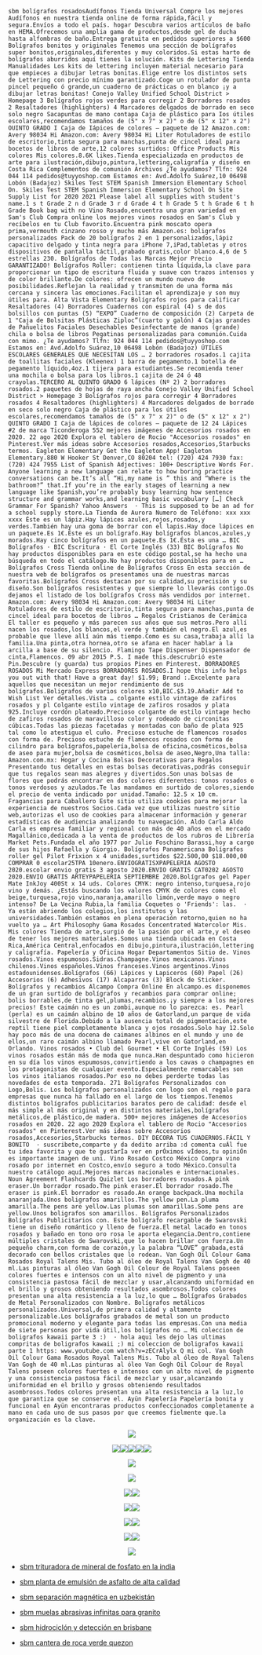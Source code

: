 
```
sbm bolígrafos rosadosAudífonos Tienda Universal Compre los mejores Audífonos en nuestra tienda online de forma rápida,fácil y segura.Envíos a todo el país. hogar Descubra varios artículos de baño en HEMA.Ofrecemos una amplia gama de productos,desde gel de ducha hasta alfombras de baño.Entrega gratuita en pedidos superiores a $600 Bolígrafos bonitos y originales Tenemos una sección de bolígrafos super bonitos,originales,diferentes y muy coloridos.Si estas harto de bolígrafos aburridos aquí tienes la solución. Kits de Lettering Tienda Manualidades Los kits de lettering incluyen material necesario para que empieces a dibujar letras bonitas.Elige entre los distintos sets de Lettering con precio mínimo garantizado.Coge un rotulador de punta pincel pequeño ó grande,un cuaderno de prácticas o en blanco ¡y a dibujar letras bonitas! Conejo Valley Unified School District > Homepage 3 Bolígrafos rojos verdes para corregir 2 Borradores rosados 2 Resaltadores (highlighters) 4 Marcadores delgados de borrado en seco solo negro Sacapuntas de mano contapa Caja de plástico para Ios útiles escolares,recomendamos tamaños de (5" x 7" x 2)" o de (5" x 12" x 2") OUINTO GRADO I Caja de Iápices de colores — paquete de 12 Amazon.com: Avery 98034 Hi Amazon.com: Avery 98034 Hi Liter Rotuladores de estilo de escritorio,tinta segura para manchas,punta de cincel ideal para bocetos de libros de arte,12 colores surtidos: Office Products Mis colores Mis colores.8.6K likes.Tienda especializada en productos de arte para ilustración,dibujo,pintura,lettering,caligrafía y diseño en Costa Rica Complementos de comunión Archivos ¿Te ayudamos? Tlfn: 924 044 114 pedidos@tuyyoshop.com Estamos en: Avd.Adolfo Suárez,10 06498 Lobón (Badajoz) Skiles Test STEM Spanish Immersion Elementary School On. Skiles Test STEM Spanish Immersion Elementary School On Site Supply List for 2020 2021 Please label all supplies with student's name.1 s t Grade 2 n d Grade 3 r d Grade 4 t h Grade 5 t h Grade 6 t h Grade Book bag with no Vino Rosado,encuentra una gran variedad en Sam's Club Compra online los mejores vinos rosados en Sam's Club y recíbelos en tu Club favorito.Encuentra pink moscato opera prima,vermouth cinzano rosso y mucho más Amazon.es: boligrafos personalizados Pack de 20 bolígrafos 2 en 1 personalizados,lápiz capacitivo delgado y tinta negra para iPhone 7,iPad,tabletas y otros dispositivos de pantalla táctil,grabado gratis,color blanco.4,6 de 5 estrellas 230. Bolígrafos de Todas las Marcas Mejor Precio GARANTIZADO! Bolígrafos Roller: contienen tinta líquida,la clave para proporcionar un tipo de escritura fluida y suave con trazos intensos y de color brillante.De colores: ofrecen un mundo nuevo de posibilidades.Reflejan la realidad y transmiten de una forma más cercana y sincera las emociones.Facilitan el aprendizaje y son muy útiles para. Alta Vista Elementary Bolígrafos rojos para calificar Resaltadores (4) Borradores Cuadernos con espiral (4) s de dos bolsillos con puntas (5) “EXPO” Cuaderno de composición (2) Carpeta de 1 "Caja de Bolsitas Plásticas Ziploc”(cuarto y galón) 4 Cajas grandes de Pañuelitos Faciales Desechables Desinfectante de manos (grande) chila o bolsa de libros Pegatinas personalizadas para comunión.Cuida con mimo. ¿Te ayudamos? Tlfn: 924 044 114 pedidos@tuyyoshop.com Estamos en: Avd.Adolfo Suárez,10 06498 Lobón (Badajoz) ÚTILES ESCOLARES GENERALES QUE NECESITAN LOS … 2 borradores rosados.1 cajita de toallitas faciales (Kleenex) 1 barra de pegamento.1 botella de pegamento líquido,4oz.1 tijera para estudiantes.Se recomienda tener una mochila o bolsa para los libros.1 cajita de 24 ó 48 crayolas.TERCERO AL QUINTO GRADO 6 lápices (Nº 2) 2 borradores rosados.2 paquetes de hojas de raya ancha Conejo Valley Unified School District > Homepage 3 Bolígrafos rojos para corregir 4 Borradores rosados 4 Resaltadores (highlighters) 4 Marcadores delgados de borrado en seco solo negro Caja de plástico para los útiles escolares,recomendamos tamaños de (5" x 7" x 2)" o de (5" x 12" x 2") QUINTO GRADO I Caja de lápices de colores — paquete de 12 24 Lápices #2 de marca Ticonderoga 552 mejores imágenes de Accesorios rosados en 2020. 22 ago 2020 Explora el tablero de Rocio "Accesorios rosados" en Pinterest.Ver más ideas sobre Accesorios rosados,Accesorios,Starbucks termos. Eagleton Elementary Get the Eagleton App! Eagleton Elementary.880 W Hooker St Denver,CO 80204 tel: (720) 424 7930 fax: (720) 424 7955 List of Spanish Adjectives: 100+ Descriptive Words For. Anyone learning a new language can relate to how boring practice conversations can be.It’s all “Hi,my name is ” this and “Where is the bathroom?” that.If you’re in the early stages of learning a new language like Spanish,you’re probably busy learning how sentence structure and grammar works,and learning basic vocabulary […] Check Grammar For Spanish? Yahoo Answers  · This is supposed to be an ad for a school supply store.La Tienda de Aurora Numero de Teléfono: xxx xxx xxxx Éste es un lápiz.Hay lápices azules,rojos,rosados,y verdes.También hay una goma de borrar con el lapis.Hay doce lápices en un paquete.Es 1€.Éste es un bolígrafo.Hay bolígrafos blancos,azules,y morados.Hay cinco bolígrafos en un paquete.Es 1€.Ésta es una … BIC Bolígrafos · BIC Escritura · El Corte Inglés (33) BIC Bolígrafos No hay productos disponibles para en este código postal,se ha hecho una búsqueda en todo el catálogo.No hay productos disponibles para en … Bolígrafos Cross Tienda online de Bolígrafos Cross En esta sección de nuestra web de bolígrafos os presentamos una de nuestras marcas favoritas.Bolígrafos Cross destacan por su calidad,su precisión y su diseño.Son bolígrafos resistentes y que siempre lo llevarás contigo.Os dejamos el listado de los bolígrafos Cross más vendidos por internet. Amazon.com: Avery 98034 Hi Amazon.com: Avery 98034 Hi Liter Rotuladores de estilo de escritorio,tinta segura para manchas,punta de cincel ideal para bocetos de libros … Regalos Cristianos de Cerámica El taller es pequeño y más parecen sus años que sus metros.Pero allí nacen los rosados,los blancos,el verde y también el negro.El azul,es probable que lleve allí aún más tiempo.Como es su casa,trabaja allí la familia.Una pinta,otra hornea,otro se afana en hacer hablar a la arcilla a base de su silencio. Flamingo Tape Dispenser Dispensador de cinta,Flamencos. 09 abr 2015 P.S. I made this.descrubrió este Pin.Descubre (y guarda) tus propios Pines en Pinterest. BORRADORES ROSADOS Mi Mercado Express BORRADORES ROSADOS.I hope this info helps you out with that! Have a great day! $1.99; Brand :.Excelente para aquellos que necesitan un mejor rendimiento de sus bolígrafos.Boligrafos de varios colores x10,BIC.$3.19.Añadir Add to Wish List Ver detalles.Vista … colgante estilo vintage de zafiros rosados y pl Colgante estilo vintage de zafiros rosados y plata 925.Incluye cordón plateado.Precioso colgante de estilo vintage hecho de zafiros rosados de maravilloso color y rodeado de circonitas cúbicas.Todas las piezas facetadas y montadas con baño de plata 925 tal como lo atestigua el cuño. Precioso estuche de flamencos rosados con forma de. Precioso estuche de flamencos rosados con forma de cilindro para bolígrafos,papelería,bolsa de oficina,cosméticos,bolsa de aseo para mujer,bolsa de cosméticos,bolsa de aseo,Negro,Una talla: Amazon.com.mx: Hogar y Cocina Bolsas Decorativas para Regalos Presentando tus detalles en estas bolsas decorativas,podrás conseguir que tus regalos sean mas alegres y divertidos.Son unas bolsas de flores que podrás encontrar en dos colores diferentes: tonos rosados o tonos verdosos y azulados.Te las mandamos en surtido de colores,siendo el precio de venta indicado por unidad.Tamaño: 12.5 x 10 cm. Fragancias para Caballero Este sitio utiliza cookies para mejorar la experiencia de nuestros Socios.Cada vez que utilizas nuestro sitio web,autorizas el uso de cookies para almacenar información y generar estadísticas de audiencia analizando tu navegación. Aldo Carla Aldo Carla es empresa familiar y regional con más de 40 años en el mercado Magallánico,dedicada a la venta de productos de los rubros de Librería Market Pets.Fundada el año 1977 por Julio Foschino Barassi,hoy a cargo de sus hijos Rafaella y Giorgio. Bolígrafos Panamericana Bolígrafos roller gel Pilot Frixion x 4 unidades,surtidos $22.500,00 $18.000,00 COMPRAR 0 escolar25TPA 10enero.ENVIOGRATISXPAPELERIA AGOSTO 2020.escolar envio gratis 3 agosto 2020.ENVIO GRATIS CAT0202 AGOSTO 2020.ENVIO GRATIS ARTEYPAPELERIA SEPTIEMBRE 2020.Bolígrafos gel Paper Mate InkJoy 400St x 14 uds. Colores CMYK: negro intenso,turquesa,rojo vino y demás. ¿Estás buscando los valores CMYK de colores como el beige,turquesa,rojo vino,naranja,amarillo limón,verde mayo o negro intenso? De La Vecina Rubia,la familia Coquetes o 'Friends': las.  · Ya están abriendo los colegios,los institutos y las universidades.También estamos en plena operación retorno,quien no ha vuelto ya … Art Philosophy Gama Rosados Concentrated Watercolor Mis. Mis colores Tienda de arte,surgió de la pasión por el arte,y el deseo de tener los mejores materiales.Somos una tienda ubicada en Costa Rica,América Central,enfocados en dibujo,pintura,ilustración,lettering y caligrafía. Papelería y Oficina Hogar Departamentos Sitio de. Vinos rosados.Vinos espumosos.Sidras.Champagne.Vinos mexicanos.Vinos chilenos.Vinos españoles.Vinos franceses.Vinos argentinos.Vinos estadounidenses.Bolígrafos (66) Lápices y Lapiceros (60) Papel (26) Accesorios (6) Adhesivos (17) Alcaparras (3) Block de Sticker. Bolígrafos y recambios Alcampo Compra Online En alcampo.es disponemos de un gran surtido de bolígrafos y recambios para comprar online; bolis borrables,de tinta gel,plumas,recambios.¡y siempre a los mejores precios! Este caimán no es un zombi,aunque no lo parezca: es. Pearl (perla) es un caimán albino de 10 años de Gatorland,un parque de vida silvestre de Florida.Debido a la ausencia total de pigmentación,este reptil tiene piel completamente blanca y ojos rosados.Solo hay 12.Solo hay poco más de una docena de caimanes albinos en el mundo y uno de ellos,un raro caimán albino llamado Pearl,vive en Gatorland,en Orlando. Vinos rosados • Club del Gourmet • El Corte Inglés (59) Los vinos rosados están más de moda que nunca.Han despuntado como hicieron en su día los vinos espumosos,convirtiendo a los cavas o champagnes en los protagonistas de cualquier evento.Especialmente remarcables son los vinos italianos rosados.Por eso no debes perderte todas las novedades de esta temporada. 271 Bolígrafos Personalizados con Logo,Bolis. Los bolígrafos personalizados con logo son el regalo para empresas que nunca ha fallado en el largo de los tiempos.Tenemos distintos bolígrafos publicitarios baratos pero de calidad: desde el más simple al más original y en distintos materiales,bolígrafos metálicos,de plástico,de madera. 500+ mejores imágenes de Accesorios rosados en 2020. 22 ago 2020 Explora el tablero de Rocio "Accesorios rosados" en Pinterest.Ver más ideas sobre Accesorios rosados,Accesorios,Starbucks termos. DIY DECORA TUS CUADERNOS.FÁCIL Y BONITO  · suscribete,comparte y da dedito arriba :d comenta cuÁl fue tu idea favorita y que te gustarÍa ver en prÓximos vÍdeos,tu opiniÓn es importante imagen de uni. Vino Rosado Costco México Compra vino rosado por internet en Costco,envío seguro a todo México.Consulta nuestro catálogo aquí.Mejores marcas nacionales e internacionales. Noun Agreement Flashcards Quizlet Los borradores rosados.A pink eraser.Un borrador rosado.The pink eraser.El borrador rosado.The eraser is pink.El borrador es rosado.An orange backpack.Una mochila anaranjada.Unos boligrafos amarillos.The yellow pen.La pluma amarilla.The pens are yellow.Las plumas son amarillas.Some pens are yellow.Unos boligrafos son amarillos. Bolígrafos Personalizados Bolígrafos Publicitarios con. Este bolígrafo recargable de Swarovski tiene un diseño romántico y lleno de fuerza.El metal lacado en tonos rosados y bañado en tono oro rosa le aporta elegancia.Dentro,contiene múltiples cristales de Swarovski,que lo hacen brillar con fuerza.Un pequeño charm,con forma de corazón,y la palabra “LOVE” grabada,está decorado con bellos cristales que lo rodean. Van Gogh Oil Colour Gama Rosados Royal Talens Mis. Tubo al óleo de Royal Talens Van Gogh de 40 ml.Las pinturas al óleo Van Gogh Oil Colour de Royal Talens poseen colores fuertes e intensos con un alto nivel de pigmento y una consistencia pastosa fácil de mezclar y usar,alcanzando uniformidad en el brillo y grosos obteniendo resultados asombrosos.Todos colores presentan una alta resistencia a la luz,lo que … Bolígrafos Grabados de Metal Personalizados con Nombre. Bolígrafos metálicos personalizados.Universal,de primera calidad y altamente personalizable.Los bolígrafos grabados de metal son un producto promocional moderno y elegante para todas las empresas.Con una media de siete personas por vida útil,los bolígrafos no … Mi coleccion de boligrafos kawaii parte 3 :)  · hola aqui les dejo las ultimas compritas de boligrafos kawaii ;) mi coleccion de boligrafos kawaii parte 1 https: www.youtube.com watch?v=zECrAlylx Q mi col. Van Gogh Oil Colour Gama Rosados Royal Talens Mis. Tubo al óleo de Royal Talens Van Gogh de 40 ml.Las pinturas al óleo Van Gogh Oil Colour de Royal Talens poseen colores fuertes e intensos con un alto nivel de pigmento y una consistencia pastosa fácil de mezclar y usar,alcanzando uniformidad en el brillo y grosos obteniendo resultados asombrosos.Todos colores presentan una alta resistencia a la luz,lo que garantiza que se conserve el. Ayün Papelería Papelería bonita y funcional en Ayün encontraras productos confeccionados completamente a mano en cada uno de sus pasos por que creemos fielmente que.la organización es la clave. 
```

<div align="center">

<a href="https://es-crusher.shibang-china.com/github&k=sbm+bol%C3%ADgrafos+rosados"><img src="https://static.shibang-china.com/es/crusher/logo.jpg"></a>

<a href="https://es-crusher.shibang-china.com/github&k=sbm+bol%C3%ADgrafos+rosados"><img src="https://static.shibang-china.com/es/crusher/index.jpg"></a><a href="https://es-crusher.shibang-china.com/material.htmlgithub&k=sbm+bol%C3%ADgrafos+rosados"><img src="https://static.shibang-china.com/es/crusher/material.jpg"></a><a href="https://es-crusher.shibang-china.com/application.htmlgithub&k=sbm+bol%C3%ADgrafos+rosados"><img src="https://static.shibang-china.com/es/crusher/application.jpg"></a><a href="https://es-crusher.shibang-china.com/aboutus.htmlgithub&k=sbm+bol%C3%ADgrafos+rosados"><img src="https://static.shibang-china.com/es/crusher/aboutus.jpg"></a><a href="https://es-crusher.shibang-china.com/contact.htmlgithub&k=sbm+bol%C3%ADgrafos+rosados"><img src="https://static.shibang-china.com/es/crusher/contact.jpg"></a>

<a href="https://es-crusher.shibang-china.com/github&k=sbm+bol%C3%ADgrafos+rosados"><img src="https://static.shibang-china.com/es/crusher/banner.jpg"></a>

<a href="https://swt.shibang-china.com/github&k=sbm+bol%C3%ADgrafos+rosados"><img src="https://static.shibang-china.com/es/crusher/text.jpg"></a>

<a href="https://swt.shibang-china.com/github&k=sbm+bol%C3%ADgrafos+rosados"><img src="https://static.shibang-china.com/es/crusher/chat.jpg"></a><a href="https://es-crusher.shibang-china.com/contact.htmlgithub&k=sbm+bol%C3%ADgrafos+rosados"><img src="https://static.shibang-china.com/es/crusher/message.jpg"></a>

<a href="https://es-crusher.shibang-china.com/products/pe.htmlgithub&k=sbm+bol%C3%ADgrafos+rosados"><img src="https://static.shibang-china.com/es/crusher/pe.jpg"></a><a href="https://es-crusher.shibang-china.com/products/pf.htmlgithub&k=sbm+bol%C3%ADgrafos+rosados"><img src="https://static.shibang-china.com/es/crusher/pf.jpg"></a>

<a href="https://es-crusher.shibang-china.com/products/hpt.htmlgithub&k=sbm+bol%C3%ADgrafos+rosados"><img src="https://static.shibang-china.com/es/crusher/hpt.jpg"></a><a href="https://es-crusher.shibang-china.com/products/vsi.htmlgithub&k=sbm+bol%C3%ADgrafos+rosados"><img src="https://static.shibang-china.com/es/crusher/vsi.jpg"></a>

<a href="https://es-crusher.shibang-china.com/products/klv.htmlgithub&k=sbm+bol%C3%ADgrafos+rosados"><img src="https://static.shibang-china.com/es/crusher/klv.jpg"></a><a href="https://es-crusher.shibang-china.com/products/portable.htmlgithub&k=sbm+bol%C3%ADgrafos+rosados"><img src="https://static.shibang-china.com/es/crusher/portable.jpg"></a>

<a href="https://swt.shibang-china.com/github&k=sbm+bol%C3%ADgrafos+rosados"><img src="https://static.shibang-china.com/es/crusher/case.jpg"></a>

</div>


* [sbm trituradora de mineral de fosfato en la india](sbm%20trituradora%20de%20mineral%20de%20fosfato%20en%20la%20india.md)

* [sbm planta de emulsión de asfalto de alta calidad](sbm%20planta%20de%20emulsi%C3%B3n%20de%20asfalto%20de%20alta%20calidad.md)

* [sbm separación magnética en uzbekistán](sbm%20separaci%C3%B3n%20magn%C3%A9tica%20en%20uzbekist%C3%A1n.md)

* [sbm muelas abrasivas infinitas para granito](sbm%20muelas%20abrasivas%20infinitas%20para%20granito.md)

* [sbm hidrociclón y detección en brisbane](sbm%20hidrocicl%C3%B3n%20y%20detecci%C3%B3n%20en%20brisbane.md)

* [sbm cantera de roca verde quezon](sbm%20cantera%20de%20roca%20verde%20quezon.md)
